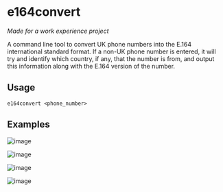 # e164convert
*Made for a work experience project*

A command line tool to convert UK phone numbers into the E.164 international standard format. If a non-UK phone number is entered, it will try and identify which country, if any, that the number is from, and output this information along with the E.164 version of the number.

## Usage
``` e164convert <phone_number> ```

## Examples
![image](https://user-images.githubusercontent.com/76520109/184668120-609c809d-bae3-4294-bd18-3e3a957080fb.png)

![image](https://user-images.githubusercontent.com/76520109/184668393-2e8f60c7-c6a6-4a59-a439-948dbb7abfe4.png)

![image](https://user-images.githubusercontent.com/76520109/184667892-275386a4-d400-42ef-92e3-4c3b6216841d.png)

![image](https://user-images.githubusercontent.com/76520109/184668573-9a0a00a4-2736-4d6f-8156-b25003a78495.png)
